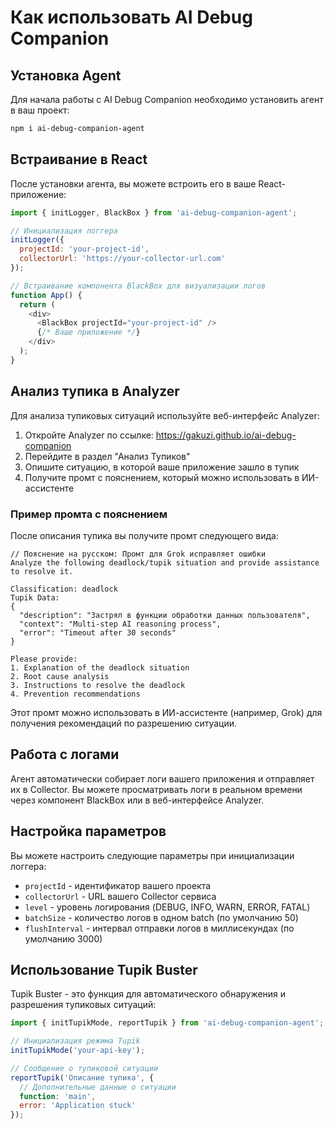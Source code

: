 # Как использовать AI Debug Companion

## Установка Agent

Для начала работы с AI Debug Companion необходимо установить агент в ваш проект:

```bash
npm i ai-debug-companion-agent
```

## Встраивание в React

После установки агента, вы можете встроить его в ваше React-приложение:

```javascript
import { initLogger, BlackBox } from 'ai-debug-companion-agent';

// Инициализация логгера
initLogger({
  projectId: 'your-project-id',
  collectorUrl: 'https://your-collector-url.com'
});

// Встраивание компонента BlackBox для визуализации логов
function App() {
  return (
    <div>
      <BlackBox projectId="your-project-id" />
      {/* Ваше приложение */}
    </div>
  );
}
```

## Анализ тупика в Analyzer

Для анализа тупиковых ситуаций используйте веб-интерфейс Analyzer:

1. Откройте Analyzer по ссылке: https://gakuzi.github.io/ai-debug-companion
2. Перейдите в раздел "Анализ Тупиков"
3. Опишите ситуацию, в которой ваше приложение зашло в тупик
4. Получите промт с пояснением, который можно использовать в ИИ-ассистенте

### Пример промта с пояснением

После описания тупика вы получите промт следующего вида:

```
// Пояснение на русском: Промт для Grok исправляет ошибки
Analyze the following deadlock/tupik situation and provide assistance to resolve it.

Classification: deadlock
Tupik Data:
{
  "description": "Застрял в функции обработки данных пользователя",
  "context": "Multi-step AI reasoning process",
  "error": "Timeout after 30 seconds"
}

Please provide:
1. Explanation of the deadlock situation
2. Root cause analysis
3. Instructions to resolve the deadlock
4. Prevention recommendations
```

Этот промт можно использовать в ИИ-ассистенте (например, Grok) для получения рекомендаций по разрешению ситуации.

## Работа с логами

Агент автоматически собирает логи вашего приложения и отправляет их в Collector. Вы можете просматривать логи в реальном времени через компонент BlackBox или в веб-интерфейсе Analyzer.

## Настройка параметров

Вы можете настроить следующие параметры при инициализации логгера:

- `projectId` - идентификатор вашего проекта
- `collectorUrl` - URL вашего Collector сервиса
- `level` - уровень логирования (DEBUG, INFO, WARN, ERROR, FATAL)
- `batchSize` - количество логов в одном batch (по умолчанию 50)
- `flushInterval` - интервал отправки логов в миллисекундах (по умолчанию 3000)

## Использование Tupik Buster

Tupik Buster - это функция для автоматического обнаружения и разрешения тупиковых ситуаций:

```javascript
import { initTupikMode, reportTupik } from 'ai-debug-companion-agent';

// Инициализация режима Tupik
initTupikMode('your-api-key');

// Сообщение о тупиковой ситуации
reportTupik('Описание тупика', {
  // Дополнительные данные о ситуации
  function: 'main',
  error: 'Application stuck'
});
```